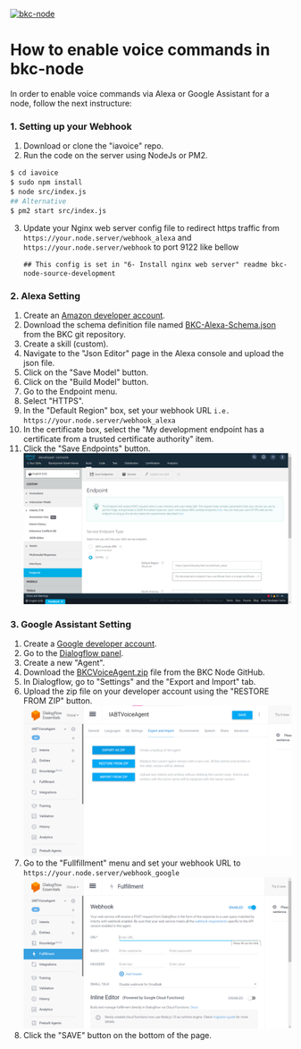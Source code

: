 
[![bkc-node](https://i.pcmag.com/imagery/articles/02cAFHgCLcU6qsNAQgUrfl2-14.fit_lim.size_1600x900.v1623939967.jpg)]()

# How to enable voice commands in bkc-node

In order to enable voice commands via Alexa or Google Assistant for a node, follow the next instructure:

### 1. Setting up your Webhook
1. Download or clone the "iavoice" repo.
2. Run the code on the server using NodeJs or PM2.
```sh
$ cd iavoice
$ sudo npm install
$ node src/index.js
## Alternative
$ pm2 start src/index.js
```
3. Update your Nginx web server config file to redirect https traffic from `https://your.node.server/webhook_alexa` and `https://your.node.server/webhook`
   to port 9122 like bellow
   ```
   ## This config is set in "6- Install nginx web server" readme bkc-node-source-development
   ```
   

### 2. Alexa Setting
1. Create an <a href="https://developer.amazon.com/alexa/console/ask">Amazon developer account</a>.
2. Download the schema definition file named <a href="assets/BKC-Alexa-schema.json">BKC-Alexa-Schema.json</a> from the BKC git repository.
3. Create a skill (custom).
4. Navigate to the "Json Editor" page in the Alexa console and upload the json file.
5. Click on the "Save Model" button.
6. Click on the "Build Model" button.
7. Go to the Endpoint menu.
8. Select "HTTPS".
9. In the "Default Region" box, set your webhook URL `i.e. https://your.node.server/webhook_alexa`
10. In the certificate box, select the "My development endpoint has a certificate from a trusted certificate authority" item.
11. Click the "Save Endpoints" button.
    ![img.png](assets/alexa-endpoints.png)

### 3. Google Assistant Setting
1. Create a <a href="https://dialogflow.cloud.google.com/">Google developer account</a>.
2. Go to the <a href="https://dialogflow.cloud.google.com/">Dialogflow panel</a>.
3. Create a new "Agent".
4. Download the <a href="assets/BKCVoiceAgent.zip">BKCVoiceAgent.zip</a> file from the BKC Node GitHub.
5. In Dialogflow, go to "Settings" and the "Export and Import" tab.
6. Upload the zip file on your developer account using the "RESTORE FROM ZIP" button.
   ![dialogflow-import](assets/dialogflow-import.png)
7. Go to the "Fullfillment" menu and set your webhook URL to `https://your.node.server/webhook_google`
   ![dialogflow-fullfillment](assets/dialogflow-fullfill.png)
8. Click the "SAVE" button on the bottom of the page.
